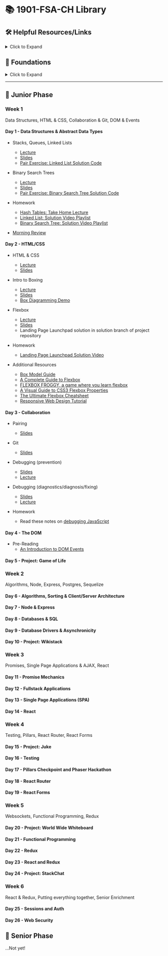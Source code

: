 # 📚 1901-FSA-CH Library

## 🛠️ Helpful Resources/Links

<details><summary>Click to Expand</summary>

- [Orientation Slides](orientation.pdf)
- [📖 Better Sequelize Documentation](https://sequelize-guides.netlify.com/)
- [🗺 Stack Map Diagram](https://fullstackacademy.github.io/stack-map/)
- [📺 Video: Debugging Node](https://youtu.be/N9w__SIB-wA)
- [📖 Effective git and github usage for pairing on workshops](https://gist.github.com/omriBernstein/4fd2c21be8416d5e5a69aabc6fa94b82)
- [📺 Additional Video outlining Github workflow when pairing on Workshops](http://www.youtube.com/watch?v=VJHyW8OmSaI)
- [📖 Fullstack Student / Alumni Blogs List](https://github.com/FullstackAcademy/student-blogs)
- [📖 Gist: Debugging](https://gist.github.com/glebec/8a0d06e54a4b3f95a33392f948e97b6a)
- [📺 Video: Debugging](https://youtu.be/-NoR8H_mrC0)
- [📖 Gist: Some code wars problems, categorized](https://gist.github.com/joedotjs/7614f84264bf20e49d39)
- [📖 Gist: Book Recommendations](https://gist.github.com/glebec/c8139b51feb86005504810b8f58a696c)
- [📖 Oh-My-ZSH cheatsheet](https://github.com/robbyrussell/oh-my-zsh/wiki/Cheatsheet)
- [📖 MVC vs Redux (Flux)](https://blog.gisspan.com/2017/02/Redux-Vs-MVC,-Why-and-How.html)
- [📖 Gist: Functional Programming](https://gist.github.com/glebec/a5c9309c7615d4bbdb838a4973e0f9d7)
- [🖼️ Unconscious Bias](01-junior-phase/Unconscious-Bias-1810-FSA-CH.pdf)
- [🗓 Calendar](https://calendar.google.com/calendar/embed?src=h4n6tjj9qj2o35qda5eo7i0v4k%40group.calendar.google.com&ctz=America%2FChicago)

</details>

## 🥚 Foundations

<details><summary>Click to Expand</summary>

### Fullstack Test First Solution Videos

- [📺 01 Properties](https://www.youtube.com/watch?v=YDoRg2topuA)
- [📺 02 Calculator](https://www.youtube.com/watch?v=komtSeCkzCA)
- [📺 03 RPN Calculator Playlist](https://www.youtube.com/playlist?list=PLx0iOsdUOUmnfk2sgE6qjfmAk6vbQVcNG)
- [📺 04 Loops Playlist](https://www.youtube.com/watch?v=66bl0bvyH2M&list=PLx0iOsdUOUmmHlW6T7IPy8uyiSgZp9R-E)
- [📺 05 Functions](https://www.youtube.com/watch?v=oAHIBcmFUsg)
- [📺 06 Functional](https://www.youtube.com/watch?v=fbf7aLX9dx4)
- [📺 07 Mammals](https://www.youtube.com/playlist?list=PLx0iOsdUOUmkJGuH7-4KJ6dToxFJzgVFh)
- [📺 08 Recursion](https://www.youtube.com/playlist?list=PLx0iOsdUOUmmrCVtFYTSvFgytB34qWT8a)

### Foundations Checkpoint

- [💬 Q & A](https://youtu.be/hanrq65sulg)

</details>

---

## 🐣 Junior Phase

### Week 1

Data Structures, HTML & CSS, Collaboration & Git, DOM & Events

#### Day 1 - Data Structures & Abstract Data Types

- Stacks, Queues, Linked Lists
  - [Lecture](https://youtu.be/a9rEIJJKH5k)
  - [Slides](01-junior-phase/01-data-structures/01-stacks-queues-lists.pdf)
  - [Pair Exercise: Linked List Solution Code](01-junior-phase/01-data-structures/PairExercise.LinkedList.Solution)

- Binary Search Trees
  - [Lecture](https://youtu.be/SpkOb6p9ED4)
  - [Slides](01-junior-phase/01-data-structures/02-binary-search-trees.pdf)
  - [Pair Exercise: Binary Search Tree Solution Code](01-junior-phase/01-data-structures/PairExercise.BinarySearchTree.Solution)

- Homework
  - [Hash Tables: Take Home Lecture](https://www.youtube.com/watch?v=_ly0_BpLJdk&feature=youtu.be)
  - [Linked List: Solution Video Playlist](https://www.youtube.com/playlist?list=PLx0iOsdUOUmmR3kE0iA2eIYNS_beMg8ti)
  - [Binary Search Tree: Solution Video Playlist](https://www.youtube.com/playlist?list=PLx0iOsdUOUmkvOhyAm1NUJ023D8PyaD-B)

- [Morning Review](https://youtu.be/dxaS95qjwh8)

#### Day 2 - HTML/CSS

- HTML & CSS
  - [Lecture](https://youtu.be/hu_ssRctomg)
  - [Slides](01-junior-phase/02-html-css/html-and-css.pdf)

- Intro to Boxing
  - [Lecture](https://youtu.be/ZOWMMvBzRvc)
  - [Slides](01-junior-phase/02-html-css/intro-to-boxing.pdf)
  - [Box Diagramming Demo](https://www.youtube.com/watch?v=iuG6mEmqT4I&feature=youtu.be)

- Flexbox
  - [Lecture](https://youtu.be/5rZ4FczckF8)
  - [Slides](01-junior-phase/02-html-css/flexbox.pdf)
  - Landing Page Launchpad solution in solution branch of project repository

- Homework
  - [Landing Page Launchpad Solution Video](https://www.youtube.com/watch?v=yTH1Wdl_ep8&feature=youtu.be)

- Additional Resources
  - [Box Model Guide](https://learn.shayhowe.com/html-css/opening-the-box-model/)
  - [A Complete Guide to Flexbox](https://css-tricks.com/snippets/css/a-guide-to-flexbox/)
  - [FLEXBOX FROGGY, a game where you learn flexbox](http://flexboxfroggy.com/)
  - [A Visual Guide to CSS3 Flexbox Properties](https://scotch.io/tutorials/a-visual-guide-to-css3-flexbox-properties)
  - [The Ultimate Flexbox Cheatsheet](https://www.sketchingwithcss.com/samplechapter/cheatsheet.html)
  - [Responsive Web Design Tutorial](https://www.smashingmagazine.com/2011/01/guidelines-for-responsive-web-design/)


#### Day 3 - Collaboration

- Pairing
  - [Slides](01-junior-phase/03-collaboration/pair-programming.pdf)

- Git
  - [Slides](01-junior-phase/03-collaboration/git.pdf)

- Debugging (prevention)
  - [Slides](01-junior-phase/03-collaboration/debugging-prevention.pdf)
  - [Lecture](https://youtu.be/YiVIybAv4iI)

- Debugging (diagnostics/diagnosis/fixing)
  - [Slides](01-junior-phase/03-collaboration/debugging-detection-and-diagnosis.pdf)
  - [Lecture](https://youtu.be/HUSBDfPP5Sg)

- Homework
  - Read these notes on [debugging JavaScript](01-junior-phase/03-collaboration/debugging-summary.md)

#### Day 4 - The DOM

- Pre-Reading
  - [An Introduction to DOM Events](https://www.smashingmagazine.com/2013/11/an-introduction-to-dom-events/)


#### Day 5 - Project: Game of Life


### Week 2

Algorithms, Node, Express, Postgres, Sequelize

#### Day 6 - Algorithms, Sorting & Client/Server Architecture

#### Day 7 - Node & Express

#### Day 8 - Databases & SQL

#### Day 9 - Database Drivers & Asynchronicity

#### Day 10 - Project: Wikistack


### Week 3

Promises, Single Page Applications & AJAX, React

#### Day 11 - Promise Mechanics

#### Day 12 - Fullstack Applications

#### Day 13 - Single Page Applications (SPA)

#### Day 14 - React


### Week 4

Testing, Pillars, React Router, React Forms

#### Day 15 - Project: Juke

#### Day 16 - Testing

#### Day 17 - Pillars Checkpoint and Phaser Hackathon

#### Day 18 - React Router

#### Day 19 - React Forms


### Week 5

Websockets, Functional Programming, Redux

#### Day 20 - Project: World Wide Whiteboard

#### Day 21 - Functional Programming

#### Day 22 - Redux

#### Day 23 - React and Redux

#### Day 24 - Project: StackChat


### Week 6

React & Redux, Putting everything together, Senior Enrichment

#### Day 25 - Sessions and Auth

#### Day 26 - Web Security



## 🦅 Senior Phase

…Not yet!
